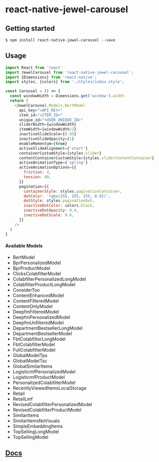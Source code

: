 # react-native-jewel-carousel

## Getting started

`$ npm install react-native-jewel-carousel --save`

## Usage
```javascript
import React from 'react'
import JewelCarousel from 'react-native-jewel-carousel';
import {Dimensions} from 'react-native';
import styles, {colors} from './styles/index.style';

const Carousel = () => {
  const windowWidth = Dimensions.get('window').width
  return (
    <JewelCarousel.Models.BertModel
      api_key="<API_KEY>"
      item_id="<ITEM_ID>"
      unique_id="<USER_UNIQUE_ID>"
      sliderWidth={windowWidth}
      itemWidth={windowWidth/2}
      inactiveSlideScale={0.95}
      inactiveSlideOpacity={1}
      enableMomentum={true}
      activeSlideAlignment={'start'}
      containerCustomStyle={styles.slider}
      contentContainerCustomStyle={styles.sliderContentContainer}
      activeAnimationType={'spring'}
      activeAnimationOptions={{
        friction: 4,
        tension: 40,
      }}
      pagination={{
        containerStyle: styles.paginationContainer,
        dotColor: 'rgba(255, 255, 255, 0.92)',
        dotStyle: styles.paginationDot,
        inactiveDotColor: colors.black,
        inactiveDotOpacity: 0.4,
        inactiveDotScale: 0.6,
      }}
    />
  )
}
```

#### Available Models

* BertModel
* BprPersonalizedModel
* BprProductModel
* ClicksColabfilterModel
* ColabfilterPersonalizedLongModel
* ColabfilterProductLongModel
* ConsiderToo
* ContentEnhancedModel
* ContentFilteredModel
* ContentOnlyModel
* DeepfmFilteredModel
* DeepfmPersonalizedModel
* DeepfmUnfilteredModel
* DepartmentBestsellerLongModel
* DepartmentBestsellerModel
* FbtColabfilterLongModel
* FbtColabfilterModel
* FullColabfilterModel
* GlobalModelTps
* GlobalModelTsc
* GlobalSimilarItems
* LogisticmfPersonalizedModel
* LogisticmfProductModel
* PersonalizedColabfilterModel
* RecentlyViewedItemsLocalStorage
* Retail
* RetailLmf
* RevisedColabfilterPersonalizedModel
* RevisedColabfilterProductModel
* SimilarItems
* SimilarItemsNoVisuals
* SimpleEmbeddingItems
* TopSellingLongModel
* TopSellingModel

## [Docs](./docs/API.md)
